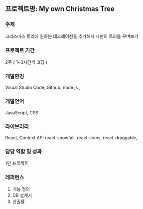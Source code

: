 ## 프로젝트명: My own Christmas Tree
### 주제
크리스마스 트리에 원하는 데코레이션을 추가해서 나만의 트리를 꾸며보기
### 프로젝트 기간 
2주 (  1~3시간씩 코딩 ) 
### 개발환경
Visual Studio Code, Github, node.js , 
### 개발언어
JavaScript, CSS
### 라이브러리
React, Context API
react-snowfall, react-icons, react-draggable, 
### 담당 역할 및 성과
1인 프로젝트
### 레퍼런스
1) 기능 정의
2) DB 설계서
3) 산출물
